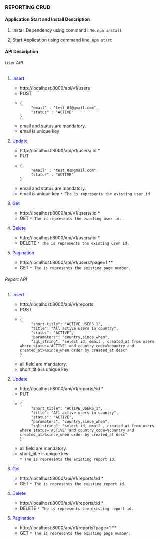 ###  REPORTING CRUD

#### Application Start and Install Description

1. Install Dependency using command line. 
    ```npm install```

2. Start Application using command line.
    ```npm start```

#### API Description

###### User API

1. <span style="color:blue">Insert</span>
    - http://localhost:8000/api/v1/users
    - POST
    - 
       ```
       {
            "email" : "test_01@gmail.com",
            "status" : "ACTIVE"
       }
       ```
    - email and status are mandatory. 
    - email is unique key    

2. <span style="color:blue">Update</span>
    - http://localhost:8000/api/v1/users/:id *
    - PUT
    - 
       ```
       {
            "email" : "test_01@gmail.com",
            "status" : "ACTIVE"
       }
       ```
    - email and status are mandatory.
    - email is unique key 
    ```* The is represents the existing user id.```

3. <span style="color:blue">Get</span>
    - http://localhost:8000/api/v1/users/:id *
    - GET
    ```* The is represents the existing user id.```

4. <span style="color:blue">Delete</span>
    - http://localhost:8000/api/v1/users/:id *
    - DELETE
    ```* The is represents the existing user id.```   

5. <span style="color:blue">Pagination</span>
    - http://localhost:8000/api/v1/users?page=1 **
    - GET
    ```* The is represents the existing page number.```



###### Report API

1. <span style="color:blue">Insert</span>
    - http://localhost:8000/api/v1/reports
    - POST
    - 
       ```
       {
            "short_title": "ACTIVE_USERS_1",
            "title": "All active users in country",
            "status": "ACTIVE",
            "paramaters": "country,since_when",
            "sql_string": "select id, email , created_at from users where status='ACTIVE' and country_code=%country and created_at>%since_when order by created_at desc"
       }
       ```
    - all field are mandatory. 
    - short_title is unique key     

2. <span style="color:blue">Update</span>
    - http://localhost:8000/api/v1/reports/:id *
    - PUT
    - 
       ```
       {
            "short_title": "ACTIVE_USERS_1",
            "title": "All active users in country",
            "status": "ACTIVE",
            "paramaters": "country,since_when",
            "sql_string": "select id, email , created_at from users where status='ACTIVE' and country_code=%country and created_at>%since_when order by created_at desc"
       }
       ```
    - all field are mandatory. 
    - short_title is unique key    
    ```* The is represents the existing report id.```

3. <span style="color:blue">Get</span>
    - http://localhost:8000/api/v1/reports/:id *
    - GET
    ```* The is represents the existing report id.```

4. <span style="color:blue">Delete</span>
    - http://localhost:8000/api/v1/reports/:id *
    - DELETE
    ```* The is represents the existing report id.```   

5. <span style="color:blue">Pagination</span>
    - http://localhost:8000/api/v1/reports?page=1 **
    - GET
    ```* The is represents the existing page number.```